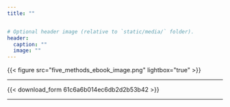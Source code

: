 ```yaml
---
title: ""


# Optional header image (relative to `static/media/` folder).
header:
  caption: ""
  image: ""
---
```

{{< figure src="five_methods_ebook_image.png" lightbox="true" >}}

***

{{< download_form 61c6a6b014ec6db2d2b53b42 >}}

***
